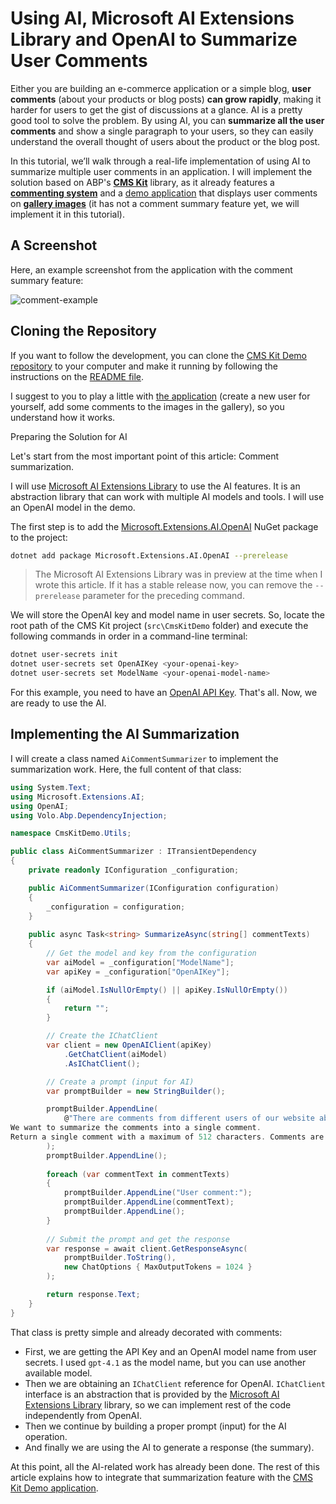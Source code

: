 # Using AI, Microsoft AI Extensions Library and OpenAI to Summarize User Comments

Either you are building an e-commerce application or a simple blog, **user comments** (about your products or blog posts) **can grow rapidly**, making it harder for users to get the gist of discussions at a glance. AI is a pretty good tool to solve the problem. By using AI, you can **summarize all the user comments** and show a single paragraph to your users, so they can easily understand the overall thought of users about the product or the blog post.

In this tutorial, we’ll walk through a real-life implementation of using AI to summarize multiple user comments in an application. I will implement the solution based on ABP's **[CMS Kit](https://abp.io/docs/latest/modules/cms-kit)** library, as it already features a **[commenting system](https://abp.io/docs/latest/modules/cms-kit/comments)** and a [demo application](https://cms-kit-demo.abpdemo.com/) that displays user comments on **[gallery images](https://cms-kit-demo.abpdemo.com/image-gallery)** (it has not a comment summary feature yet, we will implement it in this tutorial).

## A Screenshot

Here, an example screenshot from the application with the comment summary feature:

![comment-example](D:\Github\abp\docs\en\Community-Articles\2025-04-25-AI-Comment-Summarization\comment-example.png)

## Cloning the Repository

If you want to follow the development, you can clone the [CMS Kit Demo repository](https://github.com/abpframework/cms-kit-demo) to your computer and make it running by following the instructions on the [README file](https://github.com/abpframework/cms-kit-demo?tab=readme-ov-file#cms-kit-demo).

I suggest to you to play a little with [the application](https://cms-kit-demo.abpdemo.com/) (create a new user for yourself, add some comments to the images in the gallery), so you understand how it works.

Preparing the Solution for AI

Let's start from the most important point of this article: Comment summarization.

I will use [Microsoft AI Extensions Library](https://learn.microsoft.com/en-us/dotnet/ai/ai-extensions) to use the AI features. It is an abstraction library that can work with multiple AI models and tools. I will use an OpenAI model in the demo.

The first step is to add the [Microsoft.Extensions.AI.OpenAI](http://nuget.org/packages/Microsoft.Extensions.AI.OpenAI) NuGet package to the project:

````bash
dotnet add package Microsoft.Extensions.AI.OpenAI --prerelease
````

>The Microsoft AI Extensions Library was in preview at the time when I wrote this article. If it has a stable release now, you can remove the `--prerelease` parameter for the preceding command.

We will store the OpenAI key and model name in user secrets. So, locate the root path of the CMS Kit project (`src\CmsKitDemo` folder) and execute the following commands in order in a command-line terminal:

````bash
dotnet user-secrets init
dotnet user-secrets set OpenAIKey <your-openai-key>
dotnet user-secrets set ModelName <your-openai-model-name>
````

For this example, you need to have an [OpenAI API Key](https://platform.openai.com/). That's all. Now, we are ready to use the AI.

## Implementing the AI Summarization

I will create a class named `AiCommentSummarizer` to implement the summarization work. Here, the full content of that class:

````csharp
using System.Text;
using Microsoft.Extensions.AI;
using OpenAI;
using Volo.Abp.DependencyInjection;

namespace CmsKitDemo.Utils;

public class AiCommentSummarizer : ITransientDependency
{
    private readonly IConfiguration _configuration;

    public AiCommentSummarizer(IConfiguration configuration)
    {
        _configuration = configuration;
    }
    
    public async Task<string> SummarizeAsync(string[] commentTexts)
    {
        // Get the model and key from the configuration
        var aiModel = _configuration["ModelName"];
        var apiKey = _configuration["OpenAIKey"];

        if (aiModel.IsNullOrEmpty() || apiKey.IsNullOrEmpty())
        {
            return "";
        }

        // Create the IChatClient
        var client = new OpenAIClient(apiKey)
            .GetChatClient(aiModel)
            .AsIChatClient();

        // Create a prompt (input for AI)
        var promptBuilder = new StringBuilder();

        promptBuilder.AppendLine(
            @"There are comments from different users of our website about an image.
We want to summarize the comments into a single comment.
Return a single comment with a maximum of 512 characters. Comments are separated by a newline character and given below."
        );
        promptBuilder.AppendLine();
        
        foreach (var commentText in commentTexts)
        {
            promptBuilder.AppendLine("User comment:");
            promptBuilder.AppendLine(commentText);
            promptBuilder.AppendLine();
        }
        
        // Submit the prompt and get the response
        var response = await client.GetResponseAsync(
            promptBuilder.ToString(),
            new ChatOptions { MaxOutputTokens = 1024 }
        );

        return response.Text;
    }
}
````

That class is pretty simple and already decorated with comments:

* First, we are getting the API Key and an OpenAI model name from user secrets. I used `gpt-4.1` as the model name, but you can use another available model.
* Then we are obtaining an `IChatClient` reference for OpenAI. `IChatClient` interface is an abstraction that is provided by the [Microsoft AI Extensions Library](https://learn.microsoft.com/en-us/dotnet/ai/ai-extensions) library, so we can implement rest of the code independently from OpenAI.
* Then we continue by building a proper prompt (input) for the AI operation.
* And finally we are using the AI to generate a response (the summary).

At this point, all the AI-related work has already been done. The rest of this article explains how to integrate that summarization feature with the [CMS Kit Demo application](https://cms-kit-demo.abpdemo.com/).

